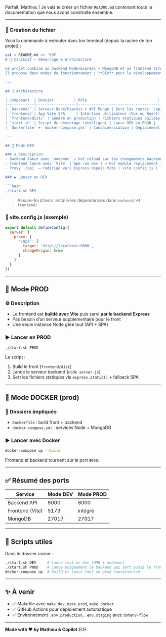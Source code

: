 Parfait, Mathieu ! Je vais te créer un fichier `README.md` contenant toute la documentation que nous avons construite ensemble.

---

### 📄 Création du fichier

Voici la commande à exécuter dans ton terminal (depuis la racine de ton projet) :

```bash
cat > README.md << 'EOF'
# 🚀 CaniCoif – Démarrage & Architecture

Ce projet combine un backend Node/Express + MongoDB et un frontend Vite (Vue/React selon ton setup).  
Il propose deux modes de fonctionnement : **DEV** pour le développement local, et **PROD** pour le déploiement optimisé.

---

## 🔧 Architecture

| Composant  | Dossier         | Rôle                                |
|------------|------------------|-------------------------------------|
| `backend/` | Serveur Node/Express + API Mongo | Gère les routes `/api/…` |
| `frontend/`| App Vite SPA     | Interface utilisateur (Vue ou React) |
| `frontend/dist/` | Généré en production | Fichiers statiques buildés |
| `start.sh` | Script de démarrage intelligent | Lance DEV ou PROD |
| `Dockerfile` + `docker-compose.yml` | Containerisation | Déploiement simplifié |

---

## 🧪 Mode DEV

### ⚙️ Description
- Backend lancé avec `nodemon` → hot reload sur les changements backend
- Frontend lancé avec `Vite` (`npm run dev`) → hot module replacement (HMR)
- Proxy `/api` → redirigé vers Express depuis Vite (`vite.config.js`)

### ▶️ Lancer en DEV

```bash
./start.sh DEV
```

> Assure-toi d’avoir installé les dépendances dans `backend/` et `frontend/`

### 🧠 vite.config.js (exemple)
```js
export default defineConfig({
  server: {
    proxy: {
      '/api': {
        target: 'http://localhost:8000',
        changeOrigin: true
      }
    }
  }
})
```

---

## 🚀 Mode PROD

### ⚙️ Description
- Le frontend est **buildé avec Vite** puis servi **par le backend Express**
- Pas besoin d’un serveur supplémentaire pour le front
- Une seule instance Node gère tout (API + SPA)

### ▶️ Lancer en PROD

```bash
./start.sh PROD
```

Le script :
1. Build le front (`frontend/dist`)
2. Lance le serveur backend (`node server.js`)
3. Sert les fichiers statiques via `express.static()` + fallback SPA

---

## 🐳 Mode DOCKER (prod)

### 📁 Dossiers impliqués
- `Dockerfile` : build front + backend
- `docker-compose.yml` : services Node + MongoDB

### ▶️ Lancer avec Docker

```bash
docker-compose up --build
```

Frontend et backend tournent sur le port `8000`.

---

## ✅ Résumé des ports

| Service        | Mode DEV    | Mode PROD |
|----------------|-------------|-----------|
| Backend API    | 8000        | 8000      |
| Frontend (Vite)| 5173        | intégré   |
| MongoDB        | 27017       | 27017     |

---

## 🤖 Scripts utiles

Dans le dossier racine :
```bash
./start.sh DEV     # Lance tout en dev (HMR + nodemon)
./start.sh PROD    # Lance uniquement le backend qui sert aussi le front
docker-compose up  # Build et lance tout en prod containerisé
```

---

## ✨ À venir

- ✅ Makefile avec `make dev`, `make prod`, `make docker`
- ✅ GitHub Actions pour déploiement automatique
- ✅ Environnement `.env.production`, `.env.staging` avec `dotenv-flow`

---

**Made with ❤️ by Mathieu & Copilot**
EOF
```
